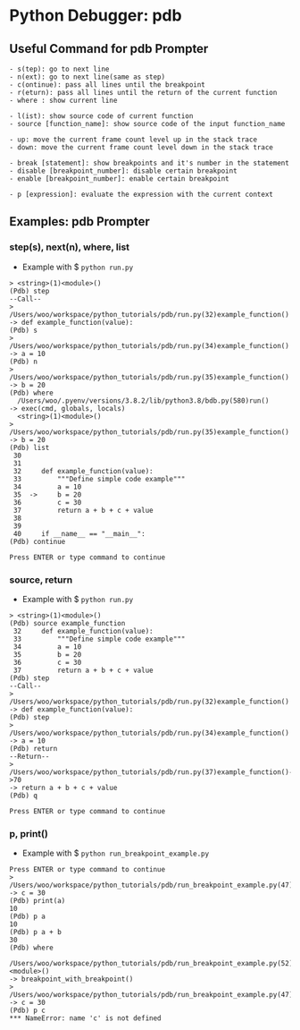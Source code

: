 # Python Debugger: pdb

## Useful Command for pdb Prompter
    - s(tep): go to next line
    - n(ext): go to next line(same as step)
    - c(ontinue): pass all lines until the breakpoint
    - r(eturn): pass all lines until the return of the current function
    - where : show current line

    - l(ist): show source code of current function
    - source [function_name]: show source code of the input function_name

    - up: move the current frame count level up in the stack trace
    - down: move the current frame count level down in the stack trace

    - break [statement]: show breakpoints and it's number in the statement
    - disable [breakpoint_number]: disable certain breakpoint
    - enable [breakpoint_number]: enable certain breakpoint

    - p [expression]: evaluate the expression with the current context

## Examples: pdb Prompter

### step(s), next(n), where, list

- Example with $ `python run.py`

```
> <string>(1)<module>()
(Pdb) step
--Call--
> /Users/woo/workspace/python_tutorials/pdb/run.py(32)example_function()
-> def example_function(value):
(Pdb) s
> /Users/woo/workspace/python_tutorials/pdb/run.py(34)example_function()
-> a = 10
(Pdb) n
> /Users/woo/workspace/python_tutorials/pdb/run.py(35)example_function()
-> b = 20
(Pdb) where
  /Users/woo/.pyenv/versions/3.8.2/lib/python3.8/bdb.py(580)run()
-> exec(cmd, globals, locals)
  <string>(1)<module>()
> /Users/woo/workspace/python_tutorials/pdb/run.py(35)example_function()
-> b = 20
(Pdb) list
 30
 31
 32     def example_function(value):
 33         """Define simple code example"""
 34         a = 10
 35  ->     b = 20
 36         c = 30
 37         return a + b + c + value
 38
 39
 40     if __name__ == "__main__":
(Pdb) continue

Press ENTER or type command to continue
```

### source, return

- Example with $ `python run.py`

```
> <string>(1)<module>()
(Pdb) source example_function
 32     def example_function(value):
 33         """Define simple code example"""
 34         a = 10
 35         b = 20
 36         c = 30
 37         return a + b + c + value
(Pdb) step
--Call--
> /Users/woo/workspace/python_tutorials/pdb/run.py(32)example_function()
-> def example_function(value):
(Pdb) step
> /Users/woo/workspace/python_tutorials/pdb/run.py(34)example_function()
-> a = 10
(Pdb) return
--Return--
> /Users/woo/workspace/python_tutorials/pdb/run.py(37)example_function()->70
-> return a + b + c + value
(Pdb) q

Press ENTER or type command to continue
```

### p, print()

- Example with $ `python run_breakpoint_example.py`

```
Press ENTER or type command to continue
> /Users/woo/workspace/python_tutorials/pdb/run_breakpoint_example.py(47)breakpoint_with_breakpoint()
-> c = 30
(Pdb) print(a)
10
(Pdb) p a
10
(Pdb) p a + b
30
(Pdb) where
  /Users/woo/workspace/python_tutorials/pdb/run_breakpoint_example.py(52)<module>()
-> breakpoint_with_breakpoint()
> /Users/woo/workspace/python_tutorials/pdb/run_breakpoint_example.py(47)breakpoint_with_breakpoint()
-> c = 30
(Pdb) p c
*** NameError: name 'c' is not defined
```
